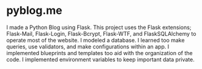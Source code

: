 # pyblog.me
I made a Python Blog using Flask.
This project uses the Flask extensions; Flask-Mail, Flask-Login, Flask-Bcrypt, Flask-WTF, and FlaskSQLAlchemy to operate most of 
the website. I modeled a database. I learned too make queries, use validators, and make configurations within an app. I implemented blueprints and templates too 
aid with the organization of the code. I implemented environment variables to keep important data private.    

